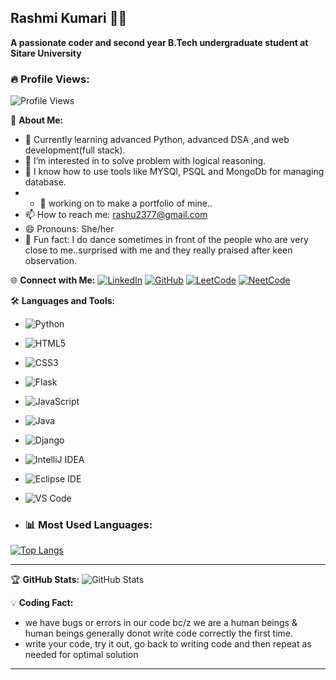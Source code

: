 ## Rashmi Kumari 👩‍💻

**A passionate coder and second year B.Tech undergraduate student at Sitare University**  

### 🔥 Profile Views:
![Profile Views](https://komarev.com/ghpvc/?username=rashu-2375&color=blue&style=flat)

🌟 **About Me:**
- 🔭 Currently learning advanced Python, advanced DSA ,and web development(full stack).
- 👀 I’m interested in to solve problem with logical reasoning.
- 💞️ I know how to use tools like MYSQl, PSQL and MongoDb for managing database.
- - 🌱 working on to make a portfolio of mine..
- 📫 How to reach me: [rashu2377@gmail.com](mailto:rashu2377@gmail.com)
- 😄 Pronouns: She/her
- 🌱 Fun fact: I do dance sometimes in front of the people who are very close to  me..surprised with me and they really praised after keen observation.

🌐 **Connect with Me:**
[![LinkedIn](https://img.shields.io/badge/LinkedIn-Connect-blue)](https://www.linkedin.com/in/rashmi-kumari-780b74287/)
[![GitHub](https://img.shields.io/badge/GitHub-Follow-lightgrey)](https://github.com/rashu-2375/)
[![LeetCode](https://img.shields.io/badge/-LeetCode-orange?style=flat&logo=leetcode)](https://leetcode.com/u/rashu2377/)
[![NeetCode](https://img.shields.io/badge/-NeetCode-blueviolet?style=flat&logo=codeforces&logoColor=white)](https://neetcode.io/profile/rashu2377)

🛠 **Languages and Tools:**
- ![Python](https://img.shields.io/badge/Python-3776AB?style=flat&logo=python&logoColor=white)
- ![HTML5](https://img.shields.io/badge/HTML5-E34F26?style=flat&logo=html5&logoColor=white)
- ![CSS3](https://img.shields.io/badge/CSS3-1572B6?style=flat&logo=css3&logoColor=white)
- ![Flask](https://img.shields.io/badge/Flask-000000?style=flat&logo=flask&logoColor=white)
- ![JavaScript](https://img.shields.io/badge/-JavaScript-yellow?style=flat&logo=javascript)
- ![Java](https://img.shields.io/badge/-Java-red?style=flat&logo=java)
- ![Django](https://img.shields.io/badge/-Django-green?style=flat&logo=django)
- ![IntelliJ IDEA](https://img.shields.io/badge/-IntelliJ%20IDEA-000?style=flat&logo=intellijidea&logoColor=white)
- ![Eclipse IDE](https://img.shields.io/badge/-Eclipse%20IDE-2C2255?style=flat&logo=eclipse&logoColor=white)
- ![VS Code](https://img.shields.io/badge/-VS%20Code-007ACC?style=flat&logo=visualstudiocode&logoColor=white)

- ### 📊 Most Used Languages:
[![Top Langs](https://github-readme-stats.vercel.app/api/top-langs/?username=rashu-2375&layout=compact&theme=radical)](https://github.com/anuraghazra/github-readme-stats)

---

🏆 **GitHub Stats:**
![GitHub Stats](https://github-readme-stats.vercel.app/api?username=rashu-2375&show_icons=true&theme=radical)

💡 **Coding Fact:**
- we have bugs or errors in our code bc/z we are a human beings & human beings generally donot write code correctly the first time.
- write your code, try it out, go back to writing code and then repeat as needed for optimal solution

---
